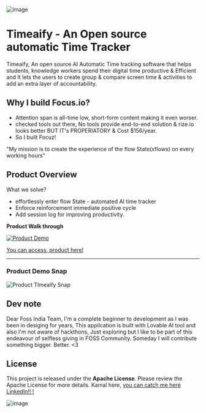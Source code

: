 ![image](https://github.com/user-attachments/assets/8a740951-a513-4346-8908-f04b344073e9)
# Timeaify - An Open source automatic Time Tracker


Timeaify, An open source AI Automatic Time tracking software that helps students, knowledge workers spend their digital time productive & Efficient and It lets the users to create group & compare screen time & activities to add an extra layer of accountability.

## Why I build Focus.io?
- Attention span is all-time low, short-form content making it even worser.
- checked tools out there, No tools provide end-to-end solution & rize.io looks better BUT IT's PROPERIATORY & Cost $156/year. 
- So I built Focuz! 


"My mission is to create the experience of the flow State(xflows) on every working hours"  



<h2> Product Overview </h2>

What we solve?
- effortlessly enter flow State - automated AI time tracker 
- Enforce reinforcement immediate positive cycle 
- Add session log for improving productivity.   

**Product Walk through**

[![Product Demo](https://img.youtube.com/vi/JSmzzVhZ2g8/0.jpg)](https://www.youtube.com/watch?v=JSmzzVhZ2g8)


  [You can access, product here! ](https://preview--timeaify.lovable.app/) 
    

---
<h3>Product Demo Snap</h3>
  
![Product TImeaify Snap](https://github.com/user-attachments/assets/4efeda49-f92e-4b86-9c61-76363bfbcfb5)


<h2> Dev note </h2>
Dear Foss India Team,   
I'm a complete beginner to development as I was been in desiging for years, This appilcation is built with Lovable AI tool and also I'm not aware of hackthons, Just exploring but I like to be part of this endeavour of selfless giving in FOSS Community. Someday I will contribute something bigger. Better. <3 


<h2> License </h2>  

This project is released under the **Apache License**. Please review the Apache License for more details. Kamal here, 
[you can catch me here LinkedIn!! ! ](https://www.linkedin.com/in/kamalraaj07/) 

  
![image](https://github.com/user-attachments/assets/00800890-b75c-4970-b0fa-c72e8e574384)


